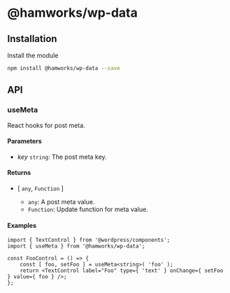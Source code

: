 # @hamworks/wp-data

## Installation

Install the module

```bash
npm install @hamworks/wp-data --save
```

## API

### useMeta

React hooks for post meta.

#### Parameters

- _key_ `string`: The post meta key.

#### Returns

- [ `any`, `Function` ]

  -   `any`: A post meta value.
  -   `Function`: Update function for meta value.

#### Examples

```tsx
import { TextControl } from '@wordpress/components';
import { useMeta } from '@hamworks/wp-data';

const FooControl = () => {
	const [ foo, setFoo ] = useMeta<string>( 'foo' );
	return <TextControl label="Foo" type={ 'text' } onChange={ setFoo } value={ foo } />;
};
```
